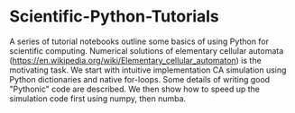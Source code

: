 # Scientific-Python-Tutorials
A series of tutorial notebooks outline some basics of using Python for scientific computing. Numerical solutions of elementary cellular automata (https://en.wikipedia.org/wiki/Elementary_cellular_automaton) is the motivating task. We start with intuitive implementation CA simulation using Python dictionaries and native for-loops. Some details of writing good "Pythonic" code are described. We then show how to speed up the simulation code first using numpy, then numba. 
